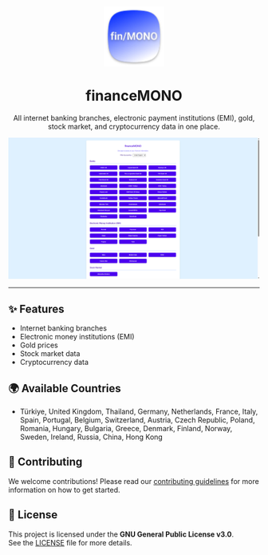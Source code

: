 <p align="center">
  <img src="https://github.com/berkaygediz/financeMONO/blob/main/images/icons/android/res/mipmap-xhdpi/financeMONO.png?raw=true" alt="financeMONO Icon" width="120" />
</p>

<h1 align="center">financeMONO</h1>

<p align="center">
  All internet banking branches, electronic payment institutions (EMI), gold, stock market, and cryptocurrency data in one place.
</p>

<p align="center">
  <img src="https://github.com/berkaygediz/financeMONO/blob/main/images/banner/banner_2.png?raw=true" alt="financeMONO Banner" />
</p>

---

## ✨ Features

- Internet banking branches  
- Electronic money institutions (EMI)  
- Gold prices  
- Stock market data  
- Cryptocurrency data  

## 🌍 Available Countries

- Türkiye, United Kingdom, Thailand, Germany, Netherlands, France, Italy, Spain, Portugal, Belgium, Switzerland, Austria, Czech Republic, Poland, Romania, Hungary, Bulgaria, Greece, Denmark, Finland, Norway, Sweden, Ireland, Russia, China, Hong Kong

## 🤝 Contributing

We welcome contributions! Please read our [contributing guidelines](CONTRIBUTING.md) for more information on how to get started.

## 📄 License

This project is licensed under the **GNU General Public License v3.0**.  
See the [LICENSE](LICENSE) file for more details.
